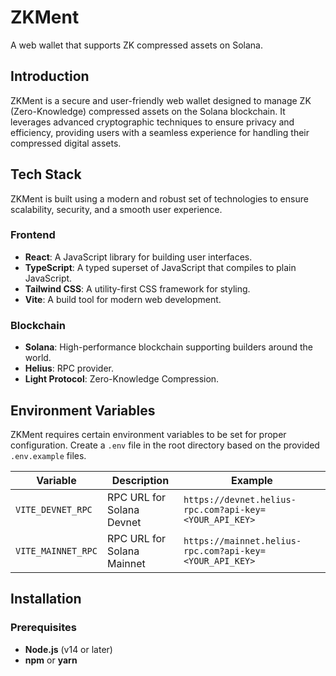 # ZKMent

A web wallet that supports ZK compressed assets on Solana.

## Introduction

ZKMent is a secure and user-friendly web wallet designed to manage ZK (Zero-Knowledge) compressed assets on the Solana blockchain. It leverages advanced cryptographic techniques to ensure privacy and efficiency, providing users with a seamless experience for handling their compressed digital assets.

## Tech Stack

ZKMent is built using a modern and robust set of technologies to ensure scalability, security, and a smooth user experience.

### Frontend

- **React**: A JavaScript library for building user interfaces.
- **TypeScript**: A typed superset of JavaScript that compiles to plain JavaScript.
- **Tailwind CSS**: A utility-first CSS framework for styling.
- **Vite**: A build tool for modern web development.

### Blockchain

- **Solana**: High-performance blockchain supporting builders around the world.
- **Helius**: RPC provider.
- **Light Protocol**: Zero-Knowledge Compression.

## Environment Variables

ZKMent requires certain environment variables to be set for proper configuration. Create a `.env` file in the root directory based on the provided `.env.example` files.

| Variable                         | Description                                     | Example                                                          |
| -------------------------------- | ------------------------------------------------| ---------------------------------------------------------------- |
| `VITE_DEVNET_RPC`                | RPC URL for Solana Devnet                       | `https://devnet.helius-rpc.com?api-key=<YOUR_API_KEY>`           |
| `VITE_MAINNET_RPC`               | RPC URL for Solana Mainnet                      | `https://mainnet.helius-rpc.com?api-key=<YOUR_API_KEY>`          |

## Installation

### Prerequisites

- **Node.js** (v14 or later)
- **npm** or **yarn**